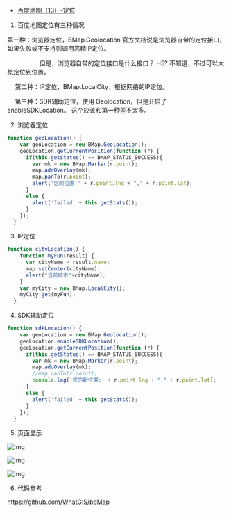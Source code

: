 - [百度地图（13）-定位](https://www.cnblogs.com/googlegis/p/14685353.html)

1. 百度地图定位有三种情况

 第一种：浏览器定位，BMap.Geolocation 官方文档说是浏览器自带的定位接口，如果失败或不支持则调用高精IP定位。

　　　　　 但是，浏览器自带的定位接口是什么接口？ H5? 不知道，不过可以大概定位到位置。

　 第二种：IP定位，BMap.LocalCity，根据网络的IP定位。

　 第三种：SDK辅助定位，使用 Geolocation，但是开启了 enableSDKLocation。 这个应该和第一种差不太多。

2. 浏览器定位

```js
function geoLocation() {
    var geoLocation = new BMap.Geolocation();
    geoLocation.getCurrentPosition(function (r) {
      if(this.getStatus() == BMAP_STATUS_SUCCESS){
        var mk = new BMap.Marker(r.point);
        map.addOverlay(mk);
        map.panTo(r.point);
        alert('您的位置:' + r.point.lng + "," + r.point.lat);
      }
      else {
        alert('failed' + this.getStats());
      }
    });
  }
```

3. IP定位

```js
function cityLocation() {
    function myFun(result) {
      var cityName = result.name;
      map.setCenter(cityName);
      alert("当前城市"+cityName);
    }
    var myCity = new BMap.LocalCity();
    myCity.get(myFun);
  }
```

4. SDK辅助定位

```js
function sdkLocation() {
    var geoLocation = new BMap.Geolocation();
    geoLocation.enableSDKLocation();
    geoLocation.getCurrentPosition(function (r) {
      if(this.getStatus() == BMAP_STATUS_SUCCESS){
        var mk = new BMap.Marker(r.point);
        map.addOverlay(mk);
        //map.panTo(r.point);
        console.log('您的新位置:' + r.point.lng + "," + r.point.lat);
      }
      else {
        alert('failed' + this.getStats());
      }
    });
  }
```

5. 页面显示

![img](https://img2020.cnblogs.com/blog/59231/202104/59231-20210421150816207-771191049.png)

 

 ![img](https://img2020.cnblogs.com/blog/59231/202104/59231-20210421150840188-308145277.png)

![img](https://img2020.cnblogs.com/blog/59231/202104/59231-20210421150804161-195615249.png)

6. 代码参考

https://github.com/WhatGIS/bdMap